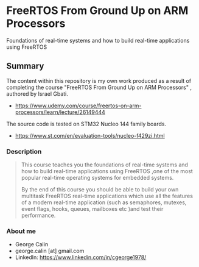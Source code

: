 # FreeRTOS From Ground Up on ARM Processors
Foundations of real-time systems and how to build real-time applications using FreeRTOS

## Summary
The content within this repository is my own work produced as a result of completing the course  "FreeRTOS From Ground Up on ARM Processors" , authored by Israel Gbati.
* https://www.udemy.com/course/freertos-on-arm-processors/learn/lecture/26149444

The source code is tested on STM32 Nucleo 144 family boards.
* https://www.st.com/en/evaluation-tools/nucleo-f429zi.html

### Description
> This course teaches you the foundations of real-time systems and how to build real-time applications using FreeRTOS ,one of the most popular real-time operating systems  for embedded systems.
> 
>  By the end of this course you should be able to build your own multitask FreeRTOS  real-time applications which use all the features of a modern real-time application (such as semaphores, mutexes, event flags, hooks, queues, mailboxes etc )and  test their performance.

### About me
* George Calin
* george.calin [at] gmail.com
* LinkedIn: https://www.linkedin.com/in/cgeorge1978/
